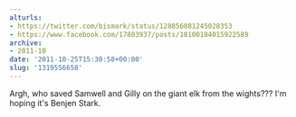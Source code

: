 ```yaml
---
alturls:
- https://twitter.com/bismark/status/128856081245028353
- https://www.facebook.com/17803937/posts/10100184015922589
archive:
- 2011-10
date: '2011-10-25T15:30:58+00:00'
slug: '1319556658'
---
```


Argh, who saved Samwell and Gilly on the giant elk from the wights??? I'm hoping it's Benjen Stark.

